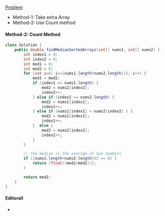 [Problem](https://leetcode.com/problems/median-of-two-sorted-arrays/)

* Method-1: Take extra Array
* Method-2: Use Count method

#### Method-2: Count Method

```java
class Solution {
    public double findMedianSortedArrays(int[] nums1, int[] nums2) {
        int index1 = 0;
        int index2 = 0;
        int med1 = 0;
        int med2 = 0;
        for (int i=0; i<=(nums1.length+nums2.length)/2; i++) {
            med1 = med2;
            if (index1 == nums1.length) {
                med2 = nums2[index2];
                index2++;
            } else if (index2 == nums2.length) {
                med2 = nums1[index1];
                index1++;
            } else if (nums1[index1] < nums2[index2] ) {
                med2 = nums1[index1];
                index1++;
            }  else {
                med2 = nums2[index2];
                index2++;
            }
        }

        // the median is the average of two numbers
        if ((nums1.length+nums2.length)%2 == 0) {
            return (float)(med1+med2)/2;
        }

        return med2;
    }
}
```

#### Editorail
* 
